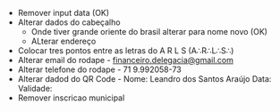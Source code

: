 - Remover input data (OK)
- Alterar dados do cabeçalho
	- Onde tiver grande oriente do brasil alterar para nome novo (OK)
	- ALterar endereço 
- Colocar tres pontos entre as letras do A R L S (A∴R∴L∴S∴)
- Alterar email do rodape - financeiro.delegacia@gmail.com
- Alterar telefone do rodape - 71 9.992058-73
- Alterar dadod do QR Code - Nome: Leandro dos Santos Araújo
				Data: 
				Validade:
- Remover inscricao municipal

